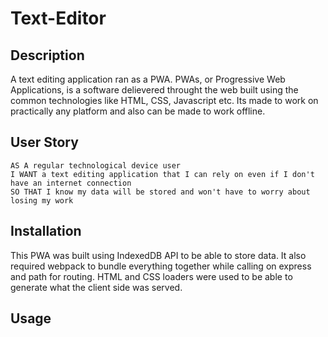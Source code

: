 # Text-Editor

## Description

A text editing application ran as a PWA. PWAs, or Progressive Web Applications, is a software delievered throught the web built using the common technologies like HTML, CSS, Javascript etc. Its made to work on practically any platform and also can be made to work offline. 

## User Story

```
AS A regular technological device user
I WANT a text editing application that I can rely on even if I don't have an internet connection
SO THAT I know my data will be stored and won't have to worry about losing my work
```

## Installation

This PWA was built using IndexedDB API to be able to store data. It also required webpack to bundle everything together while calling on express and path for routing. 
HTML and CSS loaders were used to be able to generate what the client side was served.

## Usage
